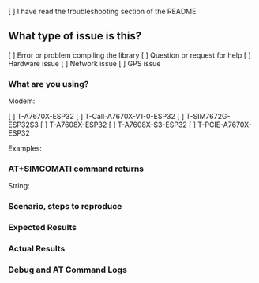 <!--
Thank you for using LilyGo products

Before opening an issue, please make sure you have read the README.

Please provide the following information for all issues.

Issues without relevant information may be rejected.

Before submitting any issue, please make sure you have searched for related issues in the issue
-->

[ ] I have read the troubleshooting section of the README

## What type of issue is this?

[ ] Error or problem compiling the library
[ ] Question or request for help
[ ] Hardware issue
[ ] Network issue
[ ] GPS issue

### What are you using?

Modem: <!-- Model, variant, firmware version, e.g. T-A7670-->

[ ] T-A7670X-ESP32
[ ] T-Call-A7670X-V1-0-ESP32
[ ] T-SIM7672G-ESP32S3
[ ] T-A7608X-ESP32
[ ] T-A7608X-S3-ESP32
[ ] T-PCIE-A7670X-ESP32

Examples: <!-- Which sample program? e.g. examples/GPS_BuiltIn -->



### AT+SIMCOMATI command returns  

String: <!-- Use the ATDebug sketch, after booting the modem, send the characters returned by `AT+SIMCOMATI`: -->

### Scenario, steps to reproduce
<!-- What are you trying to achieve but can't? -->

### Expected Results
<!-- What results do you expect from the above steps to reproduce? -->

### Actual Results
<!-- What actually happened after the steps to reproduce? Please include error output or a gist link if possible. -->

### Debug and AT Command Logs
<!-- Enable debugging by defining TINY_GSM_DEBUG before including TinyGSM -->
<!-- AT Command Logs obtained using StreamDebugger or any other debugging method -->